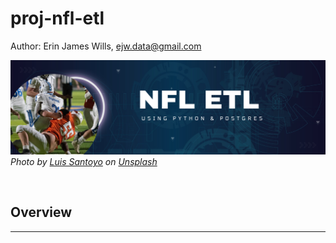 # proj-nfl-etl


Author:  Erin James Wills, ejw.data@gmail.com

![election polling project banner](./images/nfl_banner.png)
<cite>Photo by <a href="https://unsplash.com/@shootwithlou?utm_source=unsplash&utm_medium=referral&utm_content=creditCopyText">Luis Santoyo</a> on <a href="https://unsplash.com/photos/lI0JXf4MRDM?utm_source=unsplash&utm_medium=referral&utm_content=creditCopyText">Unsplash</a></cite>

<br>

## Overview  
<hr>

